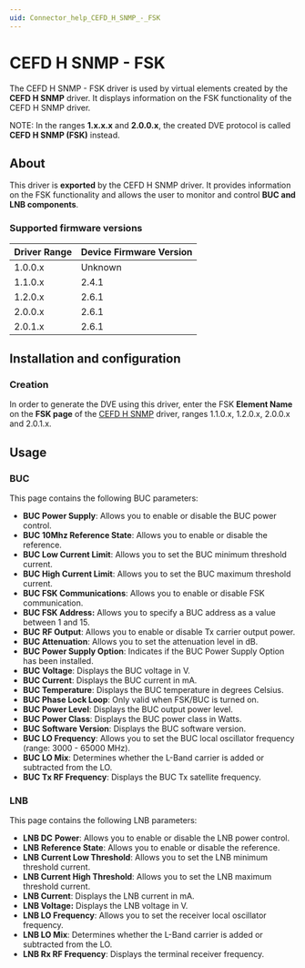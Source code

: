 ```yaml
---
uid: Connector_help_CEFD_H_SNMP_-_FSK
---
```


# CEFD H SNMP - FSK

The CEFD H SNMP - FSK driver is used by virtual elements created by the **CEFD H SNMP** driver. It displays information on the FSK functionality of the CEFD H SNMP driver.

NOTE: In the ranges **1.x.x.x** and **2.0.0.x**, the created DVE protocol is called **CEFD H SNMP (FSK)** instead.

## About

This driver is **exported** by the CEFD H SNMP driver. It provides information on the FSK functionality and allows the user to monitor and control **BUC and LNB components**.

### Supported firmware versions

| **Driver Range** | **Device Firmware Version** |
|------------------|-----------------------------|
| 1.0.0.x          | Unknown                     |
| 1.1.0.x          | 2.4.1                       |
| 1.2.0.x          | 2.6.1                       |
| 2.0.0.x          | 2.6.1                       |
| 2.0.1.x          | 2.6.1                       |

## Installation and configuration

### Creation

In order to generate the DVE using this driver, enter the FSK **Element Name** on the **FSK page** of the [CEFD H SNMP](xref:Connector_help_CEFD_H_SNMP) driver, ranges 1.1.0.x, 1.2.0.x, 2.0.0.x and 2.0.1.x.

## Usage

### BUC

This page contains the following BUC parameters:

- **BUC Power Supply**: Allows you to enable or disable the BUC power control.
- **BUC 10Mhz Reference State**: Allows you to enable or disable the reference.
- **BUC Low Current Limit**: Allows you to set the BUC minimum threshold current.
- **BUC High Current Limit**: Allows you to set the BUC maximum threshold current.
- **BUC FSK Communications**: Allows you to enable or disable FSK communication.
- **BUC FSK Address:** Allows you to specify a BUC address as a value between 1 and 15.
- **BUC** **RF Output**: Allows you to enable or disable Tx carrier output power.
- **BUC Attenuation**: Allows you to set the attenuation level in dB.
- **BUC Power Supply Option**: Indicates if the BUC Power Supply Option has been installed.
- **BUC** **Voltage**: Displays the BUC voltage in V.
- **BUC Current**: Displays the BUC current in mA.
- **BUC Temperature**: Displays the BUC temperature in degrees Celsius.
- **BUC Phase Lock Loop**: Only valid when FSK/BUC is turned on.
- **BUC Power Level**: Displays the BUC output power level.
- **BUC Power Class**: Displays the BUC power class in Watts.
- **BUC Software Version**: Displays the BUC software version.
- **BUC LO Frequency**: Allows you to set the BUC local oscillator frequency (range: 3000 - 65000 MHz).
- **BUC LO Mix**: Determines whether the L-Band carrier is added or subtracted from the LO.
- **BUC Tx RF Frequency**: Displays the BUC Tx satellite frequency.

### LNB

This page contains the following LNB parameters:

- **LNB DC** **Power**: Allows you to enable or disable the LNB power control.
- **LNB** **Reference State**: Allows you to enable or disable the reference.
- **LNB** **Current Low Threshold**: Allows you to set the LNB minimum threshold current.
- **LNB Current High Threshold**: Allows you to set the LNB maximum threshold current.
- **LNB Current**: Displays the LNB current in mA.
- **LNB Voltage:** Displays the LNB voltage in V.
- **LNB LO Frequency**: Allows you to set the receiver local oscillator frequency.
- **LNB LO Mix**: Determines whether the L-Band carrier is added or subtracted from the LO.
- **LNB Rx RF Frequency**: Displays the terminal receiver frequency.
